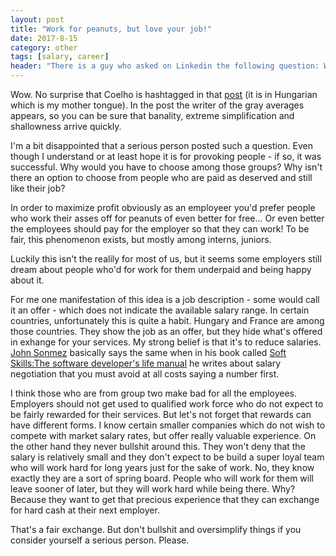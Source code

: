 ```yaml
---
layout: post
title: "Work for peanuts, but love your job!"
date: 2017-8-15
category: other
tags: [salary, career]
header: "There is a guy who asked on Linkedin the following question: Who would you build your team from? From those who always choose the highest salary or from those who are happy to work for a below market rate salary but have a lot of ideas, eager to come to work, etc..." 
---
```

Wow. No surprise that Coelho is hashtagged in that [post](https://www.linkedin.com/feed/update/urn:li:activity:6300920795564777472/) (it is in Hungarian which is my mother tongue). In the post the writer of the gray averages appears, so you can be sure that banality, extreme simplification and shallowness arrive quickly.

I'm a bit disappointed that a serious person posted such a question. Even though I understand or at least hope it is for provoking people - if so, it was successful. Why would you have to choose among those groups? Why isn't there an option to choose from people who are paid as deserved and still like their job?

In order to maximize profit obviously as an employeer you'd prefer people who work their asses off for peanuts of even better for free... Or even better the employees should pay for the employer so that they can work! To be fair, this phenomenon exists, but mostly among interns, juniors. 

Luckily this isn't the realily for most of us, but it seems some employers still dream about people who'd for work for them underpaid and being happy about it.

For me one manifestation of this idea is a job description - some would call it an offer - which does not indicate the available salary range. In certain countries, unfortunately this is quite a habit. Hungary and France are among those countries. They show the job as an offer, but they hide what's offered in exhange for your services. My strong belief is that it's to reduce salaries. [John Sonmez](https://simpleprogrammer.com/) basically says the same when in his book called [Soft Skills:The software developer's life manual](http://amzn.to/2wK0lLI) he writes about salary negotiation that you must avoid at all costs saying a number first.

I think those who are from group two make bad for all the employees. Employers should not get used to qualified work force who do not expect to be fairly rewarded for their services. But let's not forget that rewards can have different forms. I know certain smaller companies which do not wish to compete with market salary rates, but offer really valuable experience. On the other hand they never bullshit around this. They won't deny that the salary is relatively small and they don't expect to be build a super loyal team who will work hard for long years just for the sake of work. No, they know exactly they are a sort of spring board. People who will work for them will leave sooner of later, but they will work hard while being there. Why? Because they want to get that precious experience that they can exchange for hard cash at their next employer.

That's a fair exchange. But don't bullshit and oversimplify things if you consider yourself a serious person. Please.